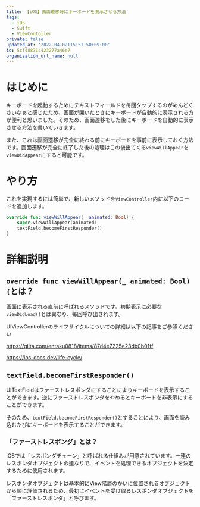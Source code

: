 ```yaml
---
title: 【iOS】画面遷移時にキーボードを表示させる方法
tags:
  - iOS
  - Swift
  - ViewContoller
private: false
updated_at: '2022-04-02T15:57:50+09:00'
id: 5cf488714423277a46e7
organization_url_name: null
---
```

# はじめに
キーボードを起動するためにテキストフィールドを毎回タップするのがめんどくさいなぁと感じたため、画面が開いたときにキーボードが自動的に表示される方が便利と思いました。そのため、画面遷移をした後にキーボードを自動的に表示させる方法を書いていきます。

また、これは画面遷移が完全に終わる前にキーボードを事前に表示しておく方法です。画面遷移が完全に終了した後の処理はこの後出てくる`viewWillAppear`を`viewDidAppear`にすると可能です。

# やり方
これを実現するには簡単で、新しいメソッドを`ViewController`内に以下のコードを追加します。

```swift
override func viewWillAppear(_ animated: Bool) {
    super.viewWillAppear(animated)
    textField.becomeFirstResponder()
}
```

# 詳細説明
## `override func viewWillAppear(_ animated: Bool) {`とは？
画面に表示される直前に呼ばれるメソッドです。初期表示に必要な`viewDidLoad()`とは異なり、毎回呼び出されます。

UIViewControllerのライフサイクルについての詳細は以下の記事をご参照ください

https://qiita.com/entaku0818/items/87d4e7225e23db0b01ff

https://ios-docs.dev/life-cycle/

## `textField.becomeFirstResponder()`
UITextFieldはファーストレスポンダにすることによりキーボードを表示することができます。逆にファーストレスポンダをやめるとキーボードを非表示にすることができます。

そのため、`textField.becomeFirstResponder()`とすることにより、画面を読み込むたびにキーボードを表示することができます。

### 「ファーストレスポンダ」とは？
iOSでは「レスポンダチェーン」と呼ばれる仕組みが用意されています。一連のレスポンダオブジェクトの連なりで、イベントを処理できるオブジェクトを決定するために使用されます。

レスポンダオブジェクトは基本的にView階層のかいに位置されるオブジェクトから順に評価されるため、最初にイベントを受け取るレスポンダオブジェクトを「ファーストレスポンダ」と呼びます。
